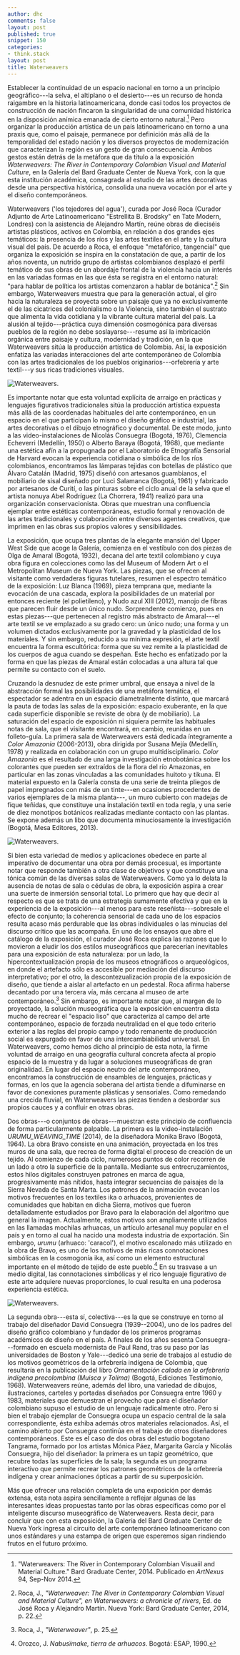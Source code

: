 ```yaml
---
author: dhc 
comments: false
layout: post
published: true
snippet: 150
categories:
- think.stack
layout: post
title: Waterweavers
---
```


Establecer la continuidad de un espacio nacional en torno a un principio
geográfico---la selva, el altiplano o el desierto---es un recurso de
honda raigambre en la historia latinoamericana, donde casi todos los
proyectos de construcción de nación fincaron la singularidad de una
comunidad histórica en la disposición anímica emanada de cierto entorno
natural.[^1] Pero organizar la producción artística de un país
latinoamericano en torno a una praxis que, como el paisaje, permanece
por definición más allá de la temporalidad del estado nación y los
diversos proyectos de modernización que caracterizan la región es un
gesto de gran consecuencia. Ambos gestos están detrás de la metáfora que
da título a la exposición *Waterweavers: The River in Contemporary
Colombian Visual and Material Culture*, en la Galería del Bard Graduate
Center de Nueva York, con la que esta institución académica, consagrada
al estudio de las artes decorativas desde una perspectiva histórica,
consolida una nueva vocación por el arte y el diseño contemporáneos.

Waterweavers ('los tejedores del agua'), curada por José Roca (Curador
Adjunto de Arte Latinoamericano "Estrellita B. Brodsky" en Tate Modern,
Londres) con la asistencia de Alejandro Martín, reúne obras de dieciséis
artistas plásticos, activos en Colombia, en relación a dos grandes ejes
temáticos: la presencia de los ríos y las artes textiles en el arte y la
cultura visual del país. De acuerdo a Roca, el enfoque "metafórico,
tangencial" que organiza la exposición se inspira en la constatación de
que, a partir de los años noventa, un nutrido grupo de artistas
colombianos desplazó el perfil temático de sus obras de un abordaje
frontal de la violencia hacia un interés en las variadas formas en las
que ésta se registra en el entorno natural: "para hablar de política los
artistas comenzaron a hablar de botánica".[^2] Sin embargo, Waterweavers
muestra que para la generación actual, el giro hacia la naturaleza se
proyecta sobre un paisaje que ya no exclusivamente el de las cicatrices
del colonialismo o la Violencia, sino también el sustrato que alimenta
la vida cotidiana y la vibrante cultura material del país. La alusión al
tejido---práctica cuya dimensión cosmogónica para diversas pueblos de la
región no debe soslayarse---resume así la imbricación orgánica entre
paisaje y cultura, modernidad y tradición, en la que Waterweavers sitúa
la producción artística de Colombia. Así, la exposición enfatiza las
variadas interacciones del arte contemporáneo de Colombia con las artes
tradicionales de los pueblos originarios---orfebrería y arte textil---y
sus ricas tradiciones visuales.

![Waterweavers.](/Users/davidcolmenares/icloud/figures/artnexus/weavers1.jpg)

Es importante notar que esta voluntad explícita de arraigo en prácticas
y lenguajes figurativos tradicionales sitúa la producción artística
expuesta más allá de las coordenadas habituales del arte contemporáneo,
en un espacio en el que participan lo mismo el diseño gráfico e
industrial, las artes decorativas o el dibujo etnográfico y documental.
De este modo, junto a las video-instalaciones de Nicolás Consuegra
(Bogotá, 1976), Clemencia Echeverri (Medellín, 1950) o Alberto Baraya
(Bogotá, 1968), que mediante una estética afín a la propugnada por el
Laboratorio de Etnografía Sensorial de Harvard evocan la experiencia
cotidiana o simbólica de los ríos colombianos, encontramos las lámparas
tejidas con botellas de plástico que Álvaro Catalán (Madrid, 1975)
diseñó con artesanos guambianos, el mobiliario de sisal diseñado por
Luci Salamanca (Bogotá, 1961) y fabricado por artesanos de Curití, o las
pinturas sobre el ciclo anual de la selva que el artista nonuya Abel
Rodríguez (La Chorrera, 1941) realizó para una organización
conservacionista. Obras que muestran una confluencia ejemplar entre
estéticas contemporáneas, estudio formal y renovación de las artes
tradicionales y colaboración entre diversos agentes creativos, que
imprimen en las obras sus propios valores y sensibilidades.

La exposición, que ocupa tres plantas de la elegante mansión del Upper
West Side que acoge la Galería, comienza en el vestíbulo con dos piezas
de Olga de Amaral (Bogotá, 1932), decana del arte textil colombiano y
cuya obra figura en colecciones como las del Museum of Modern Art o el
Metropolitan Museum de Nueva York. Las piezas, que se ofrecen al
visitante como verdaderas figuras tutelares, resumen el espectro
temático de la exposición: Luz Blanca (1969), pieza temprana que,
mediante la evocación de una cascada, explora la posibilidades de un
material por entonces reciente (el polietileno), y Nudo azul XIII
(2012), manojo de fibras que parecen fluir desde un único nudo.
Sorprendente comienzo, pues en estas piezas---que pertenecen al registro
más abstracto de Amaral---el arte textil se ve emplazado a su grado
cero: un único nudo; una forma y un volumen dictados exclusivamente por
la gravedad y la plasticidad de los materiales. Y sin embargo, reducido
a su mínima expresión, el arte textil encuentra la forma escultórica:
forma que su vez remite a la plasticidad de los cuerpos de agua cuando
se despeñan. Este hecho es enfatizado por la forma en que las piezas de
Amaral están colocadas a una altura tal que permite su contacto con el
suelo.

Cruzando la desnudez de este primer umbral, que ensaya a nivel de la
abstracción formal las posibilidades de una metáfora temática, el
espectador se adentra en un espacio diametralmente distinto, que marcará
la pauta de todas las salas de la exposición: espacio exuberante, en la
que cada superficie disponible se reviste de obra (y de mobiliario). La
saturación del espacio de exposición ni siquiera permite las habituales
notas de sala, que el visitante encontrará, en cambio, reunidas en un
folleto-guía. La primera sala de Waterweavers está dedicada íntegramente
a *Color Amazonia* (2006-2013), obra dirigida por Susana Mejía
(Medellín, 1978) y realizada en colaboración con un grupo
multidisciplinario. *Color Amazonia* es el resultado de una larga
investigación etnobotánica sobre los colorantes que pueden ser extraídos
de la flora del río Amazonas, en particular en las zonas vinculadas a
las comunidades huitoto y tikuna. El material expuesto en la Galería
consta de una serie de treinta pliegos de papel impregnados con más de
un tinte---en ocasiones procedentes de varios ejemplares de la misma
planta---, un muro cubierto con madejas de fique teñidas, que constituye
una instalación textil en toda regla, y una serie de diez monotipos
botánicos realizadas mediante contacto con las plantas. Se expone además
un libo que documenta minuciosamente la investigación (Bogotá, Mesa
Editores, 2013).

![Waterweavers.](/Users/davidcolmenares/icloud/figures/artnexus/weavers2.jpg)

Si bien esta variedad de medios y aplicaciones obedece en parte al
imperativo de documentar una obra por demás procesual, es importante
notar que responde también a otra clase de objetivos y que constituye
una tónica común de las diversas salas de Waterweavers. Como ya lo
delata la ausencia de notas de sala o cédulas de obra, la exposición
aspira a crear una suerte de inmersión sensorial total. Lo primero que
hay que decir al respecto es que se trata de una estrategia sumamente
efectiva y que en la experiencia de la exposición---al menos para este
reseñista---sobresale el efecto de conjunto; la coherencia sensorial de
cada uno de los espacios resulta acaso más perdurable que las obras
individuales o las minucias del discurso crítico que las acompaña. En
uno de los ensayos que abre el catálogo de la exposición, el curador
José Roca explica las razones que lo movieron a eludir los dos estilos
museográficos que parecerían inevitables para una exposición de esta
naturaleza: por un lado, la hipercontextualización propia de los museos
etnográficos o arqueológicos, en donde el artefacto sólo es accesible
por mediación del discurso interpretativo; por el otro, la
descontezualización propia de la exposición de diseño, que tiende a
aislar al artefacto en un pedestal. Roca afirma haberse decantado por
una tercera vía, más cercana al museo de arte contemporáneo.[^3] Sin
embargo, es importante notar que, al margen de lo proyectado, la
solución museográfica que la exposición encuentra dista mucho de recrear
el "espacio liso" que caracteriza al campo del arte contemporáneo,
espacio de forzada neutralidad en el que todo criterio exterior a las
reglas del propio campo y todo remanente de producción social es
expurgado en favor de una intercambiabilidad universal. En Waterweavers,
como hemos dicho al principio de esta nota, la firme voluntad de arraigo
en una geografía cultural concreta afecta al propio espacio de la
muestra y da lugar a soluciones museográficas de gran originalidad. En
lugar del espacio neutro del arte contemporáneo, encontramos la
construcción de ensambles de lenguajes, prácticas y formas, en los que
la agencia soberana del artista tiende a difuminarse en favor de
conexiones puramente plásticas y sensoriales. Como remedando una crecida
fluvial, en Waterweavers las piezas tienden a desbordar sus propios
cauces y a confluir en otras obras.

Dos obras---o conjuntos de obras---muestran este principio de
confluencia de forma particularmente palpable. La primera es la
video-instalación *URUMU\_WEAVING\_TIME* (2014), de la diseñadora Monika
Bravo (Bogotá, 1964). La obra Bravo consiste en una animación,
proyectada en los tres muros de una sala, que recrea de forma digital el
proceso de creación de un tejido. Al comienzo de cada ciclo, numerosos
puntos de color recorren de un lado a otro la superficie de la pantalla.
Mediante sus entrecruzamientos, estos hilos digitales construyen
patrones en marca de agua, progresivamente más nítidos, hasta integrar
secuencias de paisajes de la Sierra Nevada de Santa Marta. Los patrones
de la animación evocan los motivos frecuentes en los textiles ika o
arhuacos, provenientes de comunidades que habitan en dicha Sierra,
motivos que fueron detalladamente estudiados por Bravo para la
elaboración del algoritmo que general la imagen. Actualmente, estos
motivos son ampliamente utilizados en las llamadas mochilas arhuacas, un
artículo artesanal muy popular en el país y en torno al cual ha nacido
una modesta industria de exportación. Sin embargo, *urumu* (arhuaco:
'caracol'), el motivo escalonado más utilizado en la obra de Bravo, es
uno de los motivos de más ricas connotaciones simbólicas en la
cosmogonía ika, así como un elemento estructural importante en el método
de tejido de este pueblo.[^4] En su trasvase a un medio digital, las
connotaciones simbólicas y el rico lenguaje figurativo de este arte
adquiere nuevas proporciones, lo cual resulta en una poderosa
experiencia estética.

![Waterweavers.](/Users/davidcolmenares/icloud/figures/artnexus/weavers3.jpg)

La segunda obra---esta sí, colectiva---es la que se construye en torno
al trabajo del diseñador David Consuegra (1939--2004), uno de los padres
del diseño gráfico colombiano y fundador de los primeros programas
académicos de diseño en el país. A finales de los años sesenta
Consuegra---formado en escuela modernista de Paul Rand, tras su paso por
las universidades de Boston y Yale---dedicó una serie de trabajos al
estudio de los motivos geométricos de la orfebrería indígena de
Colombia, que resultaría en la publicación del libro *Ornamentación
calada en la orfebrería indígena precolombina (Muisca y Tolima)*
(Bogotá, Ediciones Testimonio, 1968). Waterweavers reúne, además del
libro, una variedad de dibujos, ilustraciones, carteles y portadas
diseñados por Consuegra entre 1960 y 1983, materiales que demuestran el
provecho que para el diseñador colombiano supuso el estudio de un
lenguaje radicalmente otro. Pero si bien el trabajo ejemplar de
Consuegra ocupa un espacio central de la sala correspondiente, ésta
exhiba además otros materiales relacionados. Así, el camino abierto por
Consuegra continúa en el trabajo de otros diseñadores contemporáneos.
Este es el caso de dos obras del estudio bogotano Tangrama, formado por
los artistas Mónica Páez, Margarita García y Nicolás Consuegra, hijo del
diseñador: la primera es un tapiz geométrico, que recubre todas las
superficies de la sala; la segunda es un programa interactivo que
permite recrear los patrones geométricos de la orfebrería indígena y
crear animaciones ópticas a partir de su superposición.

Más que ofrecer una relación completa de una exposición por demás
extensa, esta nota aspira sencillamente a reflejar algunas de las
interesantes ideas propuestas tanto por las obras específicas como por
el inteligente discurso museográfico de Waterweavers. Resta decir, para
concluir que con esta exposición, la Galería del Bard Graduate Center de
Nueva York ingresa al circuito del arte contemporáneo latinoamericano
con unos estándares y una estampa de origen que esperemos sigan
rindiendo frutos en el futuro próximo.

[^1]: "Waterweavers: The River in Contemporary Colombian Visuaiil and
    Material Culture." Bard Graduate Center, 2014. Publicado en
    *ArtNexus* 94, Sep-Nov 2014.

[^2]: Roca, J., *"Waterweaver: The River in Contemporary Colombian
    Visual and Material Culture", en Waterweavers: a chronicle of
    rivers*, Ed. de José Roca y Alejandro Martín. Nueva York: Bard
    Graduate Center, 2014, p. 22.

[^3]: Roca, J., *"Waterweaver"*, p. 25.

[^4]: Orozco, J. *Nabusïmake, tierra de arhuacos*. Bogotá: ESAP, 1990.

